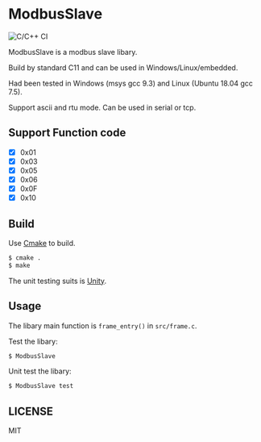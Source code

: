 # ModbusSlave

![C/C++ CI](https://github.com/ZhukovWang/ModbusSlave/workflows/C/C++%20CI/badge.svg)

ModbusSlave is a modbus slave libary. 

Build by standard C11 and can be used in Windows/Linux/embedded. 

Had been tested in Windows (msys gcc 9.3) and Linux (Ubuntu 18.04 gcc 7.5).

Support ascii and rtu mode. Can be used in serial or tcp.

## Support Function code

- [x] 0x01
- [x] 0x03
- [x] 0x05
- [x] 0x06
- [x] 0x0F
- [x] 0x10

## Build

Use [Cmake](https://github.com/Kitware/CMake) to build.

```bash
$ cmake .
$ make
```

The unit testing suits is [Unity](https://github.com/ThrowTheSwitch/Unity).

## Usage

The libary main function is `frame_entry()` in `src/frame.c`.

Test the libary:

```bash
$ ModbusSlave
```

Unit test the libary:

```bash
$ ModbusSlave test
```

## LICENSE

MIT
